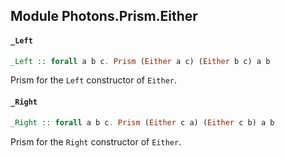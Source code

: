 ## Module Photons.Prism.Either

#### `_Left`

``` purescript
_Left :: forall a b c. Prism (Either a c) (Either b c) a b
```

Prism for the `Left` constructor of `Either`.

#### `_Right`

``` purescript
_Right :: forall a b c. Prism (Either c a) (Either c b) a b
```

Prism for the `Right` constructor of `Either`.


